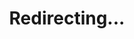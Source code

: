---
title: Redirecting...
layout: redirect
sitemap: false
permalink: /results/Uzbekistan
redirect_to: /results/UZB/
---